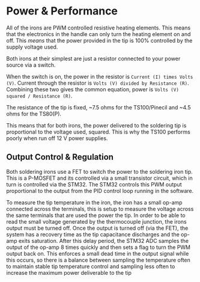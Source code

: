 # Power & Performance

All of the irons are PWM controlled resistive heating elements.
This means that the electronics in the handle can only turn the heating element on and off.
This *means* that the power provided in the tip is 100% controlled by the supply voltage used.

Both irons at their simplest are just a resistor connected to your power source via a switch.

When the switch is on, the power in the resistor is `Current (I) times Volts (V)`.
Current through the resistor is `Volts (V) divided by Resistance (R)`.
Combining these two gives the common equation, power is `Volts (V) squared / Resistance (R)`.

The resistance of the tip is fixed, ~7.5 ohms for the TS100/Pinecil and ~4.5 ohms for the TS80(P).

This means that for both irons, the power delivered to the soldering tip is proportional to the voltage used, squared.
This is why the TS100 performs poorly when run off 12 V power supplies.

## Output Control & Regulation

Both soldering irons use a FET to switch the power to the soldering iron tip. This is a P-MOSFET and its controlled via a small transistor circuit, which in turn is controlled via the STM32. The STM32 controls this PWM output proportional to the output from the PID control loop running in the software.

To measure the tip temperature in the iron, the iron has a small op-amp connected across the terminals, this is setup to measure the voltage across the same terminals that are used the power the tip. In order to be able to read the small voltage generated by the thermocouple junction, the irons output must be turned off.
Once the output is turned off (via the FET), the system has a recovery time as the tip capacitance discharges and the op-amp exits saturation. After this delay period, the STM32 ADC samples the output of the op-amp 8 times quickly and then sets a flag to turn the PWM output back on.
This enforces a small dead time in the output signal while this occurs, so there is a balance between sampling the temperature often to maintain stable tip temperature control and sampling less often to increase the maximum power deliverable to the tip
